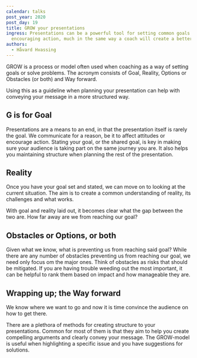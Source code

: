 ```yaml
---
calendar: talks
post_year: 2020
post_day: 19
title: GROW your presentations
ingress: Presentations can be a powerful tool for setting common goals and
  encouraging action, much in the same way a coach will create a better team.
authors:
  - Håvard Hvassing
---
```

GROW is a process or model often used when coaching as a way of setting goals or solve problems. The acronym consists of Goal, Reality, Options or Obstacles (or both) and Way forward. 

Using this as a guideline when planning your presentation can help with conveying your message in a more structured way.

## G is for Goal

Presentations are a means to an end, in that the presentation itself is rarely the goal. We communicate for a reason, be it to affect attitudes or encourage action. Stating your goal, or the shared goal, is key in making sure your audience is taking part on the same journey you are. It also helps you maintaining structure when planning the rest of the presentation. 

## Reality

Once you have your goal set and stated, we can move on to looking at the current situation. The aim is to create a common understanding of reality, its challenges and what works. 

With goal and reality laid out, it becomes clear what the gap between the two are. How far away are we from reaching our goal? 

## Obstacles or Options, or both

Given what we know, what is preventing us from reaching said goal? 
While there are any number of obstacles preventing us from reaching our goal, we need only focus om the major ones. Think of obstacles as risks that should be mitigated. If you are having trouble weeding out the most important, it can be helpful to rank them based on impact and how manageable they are. 

## Wrapping up; the Way forward

We know where we want to go and now it is time convince the audience on how to get there. 

There are a plethora of methods for creating structure to your presentations. Common for most of them is that they aim to help you create compelling arguments and clearly convey your message. The GROW-model is useful when highlighting a specific issue and you have suggestions for solutions.